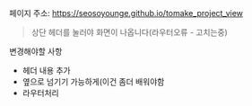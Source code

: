 페이지 주소: https://seosoyounge.github.io/tomake_project_view
 > 상단 헤더를 눌러야 화면이 나옵니다(라우터오류 - 고치는중) 


변경해야할 사항
- 헤더 내용 추가
- 옆으로 넘기기 가능하게(이건 좀더 배워야함
- 라우터처리
